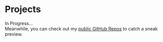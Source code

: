 # Projects

In Progress...<br>
Meanwhile, you can check out my [public GitHub Repos](https://github.com/malex5335?tab=repositories) to catch a sneak preview.